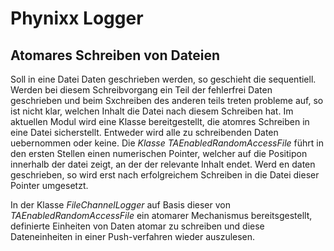 
Phynixx Logger
===============

Atomares Schreiben von Dateien
-------------------------------
Soll in eine Datei Daten geschrieben werden, so geschieht die sequentiell. Werden bei diesem Schreibvorgang ein Teil der fehlerfrei Daten geschrieben und beim Sxchreiben des anderen teils treten probleme auf, so ist nicht klar, welchen Inhalt die Datei nach diesem Schreiben hat.
Im aktuellen Modul wird eine Klasse bereitgestellt, die atomres Schreiben in eine Datei sicherstellt. Entweder wird alle zu schreibenden Daten uebernommen oder keine.
Die <i>Klasse TAEnabledRandomAccessFile</i> führt in den ersten Stellen einen numerischen Pointer, welcher auf die Positipon innerhalb der datei zeigt, an der der relevante Inhalt endet. Werd en daten geschrieben, so wird erst nach erfolgreichem Schreiben in die Datei dieser Pointer umgesetzt.

In der Klasse <i>FileChannelLogger</i> auf Basis dieser von <i>TAEnabledRandomAccessFile</i> ein atomarer Mechanismus bereitsgestellt, definierte Einheiten von Daten atomar zu schreiben und diese Dateneinheiten in einer Push-verfahren wieder auszulesen.

